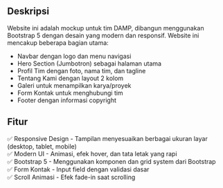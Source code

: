 ## Deskripsi
Website ini adalah mockup untuk tim DAMP, dibangun menggunakan Bootstrap 5 dengan desain yang modern dan responsif. Website ini mencakup beberapa bagian utama:

- Navbar dengan logo dan menu navigasi
- Hero Section (Jumbotron) sebagai halaman utama
- Profil Tim dengan foto, nama tim, dan tagline
- Tentang Kami dengan layout 2 kolom
- Galeri untuk menampilkan karya/proyek
- Form Kontak untuk menghubungi tim
- Footer dengan informasi copyright

## Fitur
✅ Responsive Design - Tampilan menyesuaikan berbagai ukuran layar (desktop, tablet, mobile)  
✅ Modern UI - Animasi, efek hover, dan tata letak yang rapi  
✅ Bootstrap 5 - Menggunakan komponen dan grid system dari Bootstrap  
✅ Form Kontak - Input field dengan validasi dasar  
✅ Scroll Animasi - Efek fade-in saat scrolling  
